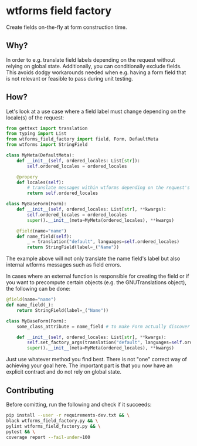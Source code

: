 # wtforms field factory
Create fields on-the-fly at form construction time.

## Why?
In order to e.g. translate field labels depending on the request without relying on global state.
Additionally, you can conditionally exclude fields. This avoids dodgy workarounds needed when e.g.
having a form field that is not relevant or feasible to pass during unit testing.

## How?
Let's look at a use case where a field label must change depending on the locale(s) of the request:
```python
from gettext import translation
from typing import List
from wtforms_field_factory import field, Form, DefaultMeta
from wtforms import StringField

class MyMeta(DefaultMeta):
    def __init__(self, ordered_locales: List[str]):
        self.ordered_locales = ordered_locales

    @propery
    def locales(self):
        # translate messages within wtforms depending on the request's locale(s)
        return self.ordered_locales

class MyBaseForm(Form):
    def __init__(self, ordered_locales: List[str], **kwargs):
        self.ordered_locales = ordered_locales
        super().__init__(meta=MyMeta(ordered_locales), **kwargs)

    @field(name="name")
    def name_field(self):
        _ = translation("default", languages=self.ordered_locales)
        return StringField(label=_("Name"))
```
The example above will not only translate the name field's label but also internal wtforms messages
such as field errors.

In cases where an external function is responsible for creating the field or if you want to
precompute certain objects (e.g. the GNUTranslations object), the following can be done:

```python
@field(name="name")
def name_field(_):
    return StringField(label=_("Name"))

class MyBaseForm(Form):
    some_class_attribute = name_field # to make Form actually discover this factory

    def __init__(self, ordered_locales: List[str], **kwargs):
        self.set_factory_args(translation("default", languages=self.ordered_locales))
        super().__init__(meta=MyMeta(ordered_locales), **kwargs)
```
Just use whatever method you find best. There is not "one" correct way of achieving your goal here.
The important part is that you now have an explicit contract and do not rely on global state.


## Contributing
Before comitting, run the following and check if it succeeds:
```sh
pip install --user -r requirements-dev.txt && \
black wtforms_field_factory.py && \
pylint wtforms_field_factory.py && \
pytest && \
coverage report --fail-under=100
```
